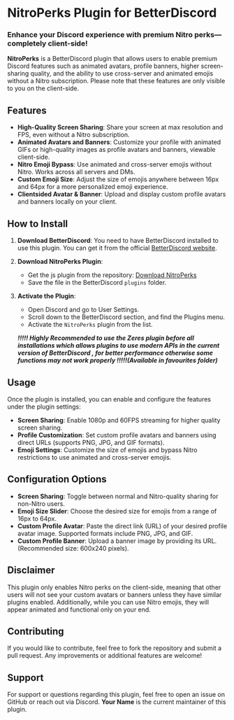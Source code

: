 # NitroPerks Plugin for BetterDiscord

### Enhance your Discord experience with premium Nitro perks—completely client-side!

**NitroPerks** is a BetterDiscord plugin that allows users to enable premium Discord features such as animated avatars, profile banners, higher screen-sharing quality, and the ability to use cross-server and animated emojis without a Nitro subscription. Please note that these features are only visible to you on the client-side.

## Features

- **High-Quality Screen Sharing**: Share your screen at max resolution and  FPS, even without a Nitro subscription.
- **Animated Avatars and Banners**: Customize your profile with animated GIFs or high-quality images as profile avatars and banners, viewable client-side.
- **Nitro Emoji Bypass**: Use animated and cross-server emojis without Nitro. Works across all servers and DMs.
- **Custom Emoji Size**: Adjust the size of emojis anywhere between 16px and 64px for a more personalized emoji experience.
- **Clientsided Avatar & Banner**: Upload and display custom profile avatars and banners locally on your client.

## How to Install

1. **Download BetterDiscord**: You need to have BetterDiscord installed to use this plugin. You can get it from the official [BetterDiscord website](https://betterdiscord.app/).
2. **Download NitroPerks Plugin**: 
   - Get the js  plugin from the repository: [Download NitroPerks](https://github.com/vishnu1100/BetterDiscordNitroPlugin/releases/tag/V2.0.0)
   - Save the file in the BetterDiscord `plugins` folder. 
3. **Activate the Plugin**:
   - Open Discord and go to User Settings.
   - Scroll down to the BetterDiscord section, and find the Plugins menu.
   - Activate the `NitroPerks` plugin from the list.

   ***!!!!! Highly Recommended to use the Zeres plugin  before all installations  which allows plugins to use modern APIs in the current version of BetterDiscord ,  for better performance otherwise some functions may not work properly !!!!!(Available in favourites folder)***

## Usage

Once the plugin is installed, you can enable and configure the features under the plugin settings:
- **Screen Sharing**: Enable 1080p and 60FPS streaming for higher quality screen sharing.
- **Profile Customization**: Set custom profile avatars and banners using direct URLs (supports PNG, JPG, and GIF formats).
- **Emoji Settings**: Customize the size of emojis and bypass Nitro restrictions to use animated and cross-server emojis.

## Configuration Options

- **Screen Sharing**: Toggle between normal and Nitro-quality sharing for non-Nitro users.
- **Emoji Size Slider**: Choose the desired size for emojis from a range of 16px to 64px.
- **Custom Profile Avatar**: Paste the direct link (URL) of your desired profile avatar image. Supported formats include PNG, JPG, and GIF.
- **Custom Profile Banner**: Upload a banner image by providing its URL. (Recommended size: 600x240 pixels).

## Disclaimer

This plugin only enables Nitro perks on the client-side, meaning that other users will not see your custom avatars or banners unless they have similar plugins enabled. Additionally, while you can use Nitro emojis, they will appear animated and functional only on your end.

## Contributing

If you would like to contribute, feel free to fork the repository and submit a pull request. Any improvements or additional features are welcome!

## Support

For support or questions regarding this plugin, feel free to open an issue on GitHub or reach out via Discord. **Your Name** is the current maintainer of this plugin.
